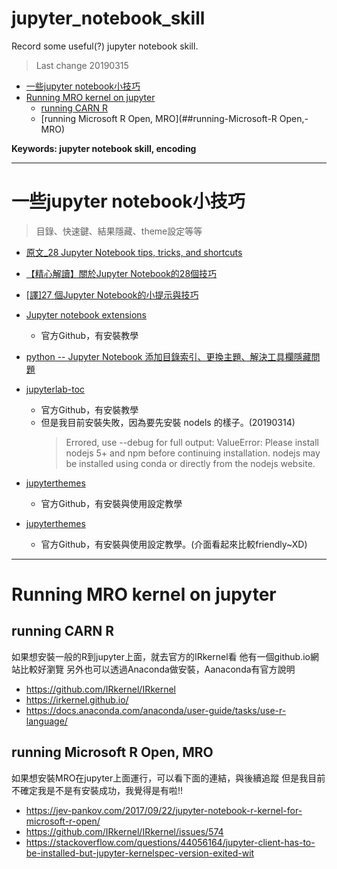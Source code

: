 # jupyter_notebook_skill
Record some useful(?) jupyter notebook skill.
> Last change 20190315
  
*   [一些jupyter notebook小技巧](#一些jupyter-notebook小技巧)  
*   [Running MRO kernel on jupyter](#Running-MRO-kernel-on-jupyter)
    *   [running CARN R](##running-CARN-R)
    *   [running Microsoft R Open, MRO](##running-Microsoft-R Open,-MRO)

__Keywords: jupyter notebook skill, encoding__

---
# 一些jupyter notebook小技巧
> 目錄、快速鍵、結果隱藏、theme設定等等

- [原文_28 Jupyter Notebook tips, tricks, and shortcuts](https://www.dataquest.io/blog/jupyter-notebook-tips-tricks-shortcuts/)
- [【精心解讀】關於Jupyter Notebook的28個技巧](https://zhuanlan.zhihu.com/p/32600329)
- [[譯]27 個Jupyter Notebook的小提示與技巧](http://liuchengxu.org/pelican-blog/jupyter-notebook-tips.html)

- [Jupyter notebook extensions](https://github.com/ipython-contrib/jupyter_contrib_nbextensions)
    - 官方Github，有安裝教學
- [python -- Jupyter Notebook 添加目錄索引、更換主題、解決工具欄隱藏問題](https://blog.csdn.net/August1226/article/details/80762632)
- [jupyterlab-toc](https://github.com/jupyterlab/jupyterlab-toc)
    - 官方Github，有安裝教學
    - 但是我目前安裝失敗，因為要先安裝 nodels 的樣子。(20190314)
        > Errored, use --debug for full output:
ValueError: Please install nodejs 5+ and npm before continuing installation. nodejs may be installed using conda or directly from the nodejs website.

- [jupyterthemes](https://github.com/dunovank/jupyter-themes)
    - 官方Github，有安裝與使用設定教學
- [jupyterthemes](https://jupyter-contrib-nbextensions.readthedocs.io/en/latest/nbextensions/toc2/README.html)
    - 官方Github，有安裝與使用設定教學。(介面看起來比較friendly~XD)


---
# Running MRO kernel on jupyter

## running CARN R
如果想安裝一般的R到jupyter上面，就去官方的IRkernel看
他有一個github.io網站比較好瀏覽
另外也可以透過Anaconda做安裝，Aanaconda有官方說明
- https://github.com/IRkernel/IRkernel
- https://irkernel.github.io/
- https://docs.anaconda.com/anaconda/user-guide/tasks/use-r-language/

## running Microsoft R Open, MRO
如果想安裝MRO在jupyter上面運行，可以看下面的連結，與後續追蹤
但是我目前不確定我是不是有安裝成功，我覺得是有啦!!
- https://jev-pankov.com/2017/09/22/jupyter-notebook-r-kernel-for-microsoft-r-open/
- https://github.com/IRkernel/IRkernel/issues/574
- https://stackoverflow.com/questions/44056164/jupyter-client-has-to-be-installed-but-jupyter-kernelspec-version-exited-wit



